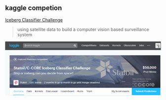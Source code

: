 ## kaggle competion

[Iceberg Classifier Challenge](https://www.kaggle.com/c/statoil-iceberg-classifier-challenge/data)

> using satellite data to build a computer vision based surveillance system

![](/img/kaggle_IsIceberg.PNG)

